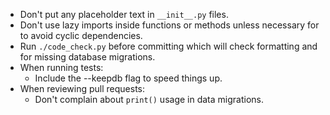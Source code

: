 - Don't put any placeholder text in `__init__.py` files.
- Don't use lazy imports inside functions or methods unless necessary for to avoid cyclic dependencies.
- Run `./code_check.py` before committing which will check formatting and for missing database migrations.
- When running tests:
  - Include the --keepdb flag to speed things up.
- When reviewing pull requests:
  - Don't complain about `print()` usage in data migrations.
